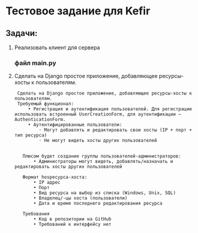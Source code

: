 # Тестовое задание для Kefir

## Задачи:
  1) Реализовать клиент для сервера 
      ### файл main.py            
  
  2) Сделать на Django простое приложение, добавляющее ресурсы-хосты к пользователям.
               
          Сделать на Django простое приложение, добавляющее ресурсы-хосты к пользователям.
          Требуемый функционал:
              • Регистрация и аутентификация пользователей. Для регистрации использовать встроенный UserCreationForm, для аутентификации — AuthenticationForm.
              • Аутентифицированные пользователи:
                  ◦ Могут добавлять и редактировать свои хосты (IP + порт + тип ресурса)
                  ◦ Не могут видеть хосты других пользователей


            Плюсом будет создание группы пользователей-администраторов:
                • Администраторы могут видеть, добавлять/назначать и редактировать хосты других пользователей

            Формат hosресурса-хоста:
                • IP адрес
                • Порт
                • Вид ресурса на выбор из списка (Windows, Unix, SQL)
                • Владелец/-цы хоста (пользователи)
                • Дата и время последнего редактирования ресурса

            Требования
                • Код в репозитории на GitHub
                • Требований к интерфейсу нет
